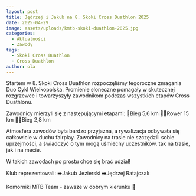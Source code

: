 ```yaml
---
layout: post
title: Jędrzej i Jakub na 8. Skoki Cross Duathlon 2025
date: 2025-04-29
image: assets/uploads/kmtb-skoki-duathlon-2025.jpg
categories:
  - Aktualności
  - Zawody
tags:
  - Skoki Cross Duathlon
  - Cross Duathlon
author: ola
---
```

Startem w 8. Skoki Cross Duathlon rozpoczęliśmy tegoroczne zmagania Duo Cykl Wielkopolska. Promienie słoneczne pomagały w skutecznej rozgrzewce i towarzyszyły zawodnikom podczas wszystkich etapów Cross Duathlonu.
<!--more-->

Zawodnicy mierzyli się z następującymi etapami:
🏃Bieg 5,6 km
🚴‍♂️Rower 15 km
🏃‍♂️Bieg 2,8 km

Atmosfera zawodów była bardzo przyjazna, a rywalizacja odbywała się całkowicie w duchu fairplay. Zawodnicy na trasie nie szczędzili sobie uprzejmości, a świadczyć o tym mogą uśmiechy uczestników, tak na trasie, jak i na mecie.

W takich zawodach po prostu chce się brać udział!

Klub reprezentowali:
➡️Jakub Jezierski
➡️Jędrzej Ratajczak

Komorniki MTB Team - zawsze w dobrym kierunku 🙂
